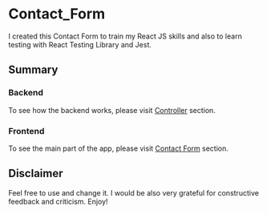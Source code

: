 # Contact_Form

I created this Contact Form to train my React JS skills and also to learn testing with React Testing Library and Jest.

## Summary

### Backend

To see how the backend works, please visit [Controller](https://github.com/zayl97/Contact_Form/tree/main/controllers) section.

### Frontend

To see the main part of the app, please visit [Contact Form](https://github.com/zayl97/Contact_Form/tree/main/contact-form) section.


## Disclaimer

Feel free to use and change it. I would be also very grateful for constructive feedback and criticism.
Enjoy!

